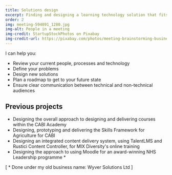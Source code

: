 ```yaml
---
title: Solutions design
excerpt: Finding and designing a learning technology solution that fits your existing landscape, your needs and your people
order: 2
img: meeting-594091_1280.jpg
img-alt: People in a meeting
img-credit: StartupStockPhotos on Pixabay
img-credit-url: https://pixabay.com/photos/meeting-brainstorming-business-594091/
---
```

I can help you:

- Review your current people, processes and technology
- Define your problems
- Design new solutions
- Plan a roadmap to get to your future state
- Ensure clear communication between technical and non-technical audiences

## Previous projects

- Designing the overall approach to designing and delivering courses within the CABI Academy
- Designing, prototyping and delivering the Skills Framework for Agriculture for CABI
- Designing an integrated content delivery system, using TalentLMS and Rustici Content Controller, for MIX Diversity's online training
- Designing the approach to using Moodle for an award-winning NHS Leadership programme *

[ * Done under my old business name: Wyver Solutions Ltd ]
